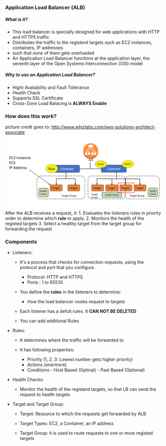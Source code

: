 ### Application Load Balancer (ALB)

##### What is it?
  - This load balancer is specially designed for web applications with HTTP and HTTPS traffic. 
  - Distributes the traffic to the registerd targets such as EC2 instances, containers, IP addresses 
  - such that none of them gets overloaded 
  - An Application Load Balancer functions at the application layer, the seventh layer of the Open Systems Interconnection (OSI) model
  
##### Why to use an Application Load Balancer?
  - Hight Availability and Fault Tollerance 
  - Health Check 
  - Supports SSL Certificate 
  - Cross-Zone Load Balacing is **ALWAYS Enable**  

### How does this work?
  picture credit goes to: http://www.whizlabs.com/aws-solutions-architect-associate
  ![ALB.PNG](/ALB.PNG)
  
  After the ALB receives a request, it:
    1. Evaluates the listeners rules in priority order to determine which **rule** to apply.
    2. Monitors the health of the registed targets
    3. Select a healthy target from the target group for forwarding the request
    
### Components

  - Listeners:
  
      - It's a process that checks for connection requests, using the protocol and port that you configure. 
        - Protocol: HTTP and HTTPS
        - Ports : 1 to 65535
        
      - You define the **rules** in the listeners to determine:
          - How the load balancer routes request to targets
       
       - Each listener has a defult rules. It **CAN NOT BE DELETED**
       
       - You can add additional Rules
          
   - Rules:
      
      - It determines where the traffic will be forwarded to
      
      - It has following properties:
          - Priority (1, 2, 3: Lowest number gets higher priority)
          - Actions (one/more)
          - Conditions
                - Host Based (Optinal)
                - Past Based (Optional)                   
   - Health Checks:
    
      - Monitor the health of the registerd targets, so that LB can send the request to health targets
 
  - Target and Target Group:
    
      - Target: Resource to which the requests get forwarded by ALB
      
      - Target Types: EC2, a Container, an IP address
      
      - Target Group: it is used to route requests to one or more registed targets 
      
     

    
